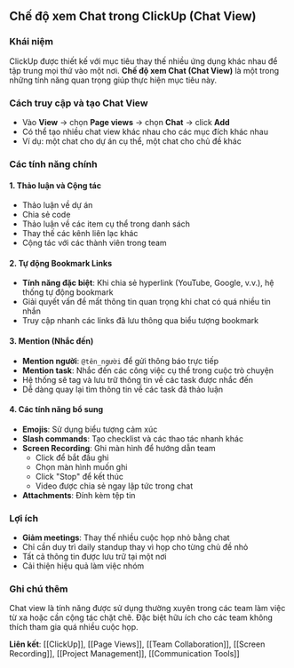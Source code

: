 ## Chế độ xem Chat trong ClickUp (Chat View)

### Khái niệm

ClickUp được thiết kế với mục tiêu thay thế nhiều ứng dụng khác nhau để tập trung mọi thứ vào một nơi. **Chế độ xem Chat (Chat View)** là một trong những tính năng quan trọng giúp thực hiện mục tiêu này.

### Cách truy cập và tạo Chat View

- Vào **View** → chọn **Page views** → chọn **Chat** → click **Add**
- Có thể tạo nhiều chat view khác nhau cho các mục đích khác nhau
- Ví dụ: một chat cho dự án cụ thể, một chat cho chủ đề khác


### Các tính năng chính

#### 1. Thảo luận và Cộng tác

- Thảo luận về dự án
- Chia sẻ code
- Thảo luận về các item cụ thể trong danh sách
- Thay thế các kênh liên lạc khác
- Cộng tác với các thành viên trong team


#### 2. Tự động Bookmark Links

- **Tính năng đặc biệt**: Khi chia sẻ hyperlink (YouTube, Google, v.v.), hệ thống tự động bookmark
- Giải quyết vấn đề mất thông tin quan trọng khi chat có quá nhiều tin nhắn
- Truy cập nhanh các links đã lưu thông qua biểu tượng bookmark


#### 3. Mention (Nhắc đến)

- **Mention người**: `@tên_người` để gửi thông báo trực tiếp
- **Mention task**: Nhắc đến các công việc cụ thể trong cuộc trò chuyện
- Hệ thống sẽ tag và lưu trữ thông tin về các task được nhắc đến
- Dễ dàng quay lại tìm thông tin về các task đã thảo luận


#### 4. Các tính năng bổ sung

- **Emojis**: Sử dụng biểu tượng cảm xúc
- **Slash commands**: Tạo checklist và các thao tác nhanh khác
- **Screen Recording**: Ghi màn hình để hướng dẫn team
    - Click để bắt đầu ghi
    - Chọn màn hình muốn ghi
    - Click "Stop" để kết thúc
    - Video được chia sẻ ngay lập tức trong chat
- **Attachments**: Đính kèm tệp tin


### Lợi ích

- **Giảm meetings**: Thay thế nhiều cuộc họp nhỏ bằng chat
- Chỉ cần duy trì daily standup thay vì họp cho từng chủ đề nhỏ
- Tất cả thông tin được lưu trữ tại một nơi
- Cải thiện hiệu quả làm việc nhóm


### Ghi chú thêm

Chat view là tính năng được sử dụng thường xuyên trong các team làm việc từ xa hoặc cần cộng tác chặt chẽ. Đặc biệt hữu ích cho các team không thích tham gia quá nhiều cuộc họp.

**Liên kết**: [[ClickUp]], [[Page Views]], [[Team Collaboration]], [[Screen Recording]], [[Project Management]], [[Communication Tools]]

